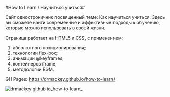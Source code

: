 #How to Learn / Научиться учиться#

Сайт одностроничник посвященный теме: Как научиться учиться.
Здесь вы сможете найти современные и эффективные подходы к обучению,
которые можно использовать в своей жизни.

Страница работает на HTML5 и CSS, с применением:
1. абсолютного позиционирования;
2. технологии flex-box;
3. анимации @keyframes;
4. контейнеров iframe;
5. методологии БЭМ.

GH Pages: https://drmackey.github.io/how-to-learn/

![drmackey github io_how-to-learn_](https://github.com/DrMackey/how-to-learn/assets/92988373/3ef86c6c-a96f-443c-ac38-9608753a0a54)

